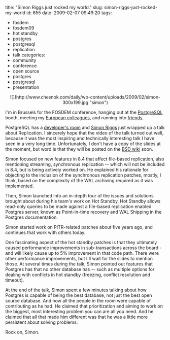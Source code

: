 title: "Simon Riggs just rocked my world."
slug: simon-riggs-just-rocked-my-world
id: 655
date: 2009-02-07 09:49:20
tags: 
- fosdem
- fosdem09
- hot standby
- postgres
- postgresql
- replication
- talk
categories: 
- community
- conference
- open source
- postgres
- postgresql
- presentation

<center>![](http://www.chesnok.com/daily/wp-content/uploads/2009/02/simon-300x199.jpg "simon")</center>

I'm in Brussels for the FOSDEM conference, hanging out at the [PostgreSQL](http://postgresql.org) booth, meeting my [European colleagues](http://postgresql.eu), and running into [friends](http://twitter.com/AE3nn).

PostgreSQL has a [developer's room](https://www.bsdwiki.de/FOSDEM_2009#Developers_room) and [Simon Riggs](http://www.linkedin.com/in/simonat2ndquadrantdotcom) just wrapped up a talk about Replication.  I sincerely hope that the video of the talk turned out well, because it was the most inspiring and technically interesting talk I have seen in a very long time. Unfortunately, I don't have a copy of the slides at the moment, but word is that they will be posted on the [BSD wiki](https://www.bsdwiki.de/FOSDEM_2009) soon.

Simon focused on new features in 8.4 that affect file-based replication, also mentioning streaming, synchronous replication -- which will not be included in 8.4, but is being actively worked on. He explained his rationale for objecting to the inclusion of the synchronous replication patches, mostly, I think, based on the complexity of the WAL archiving required as it was implemented. 

Then, Simon launched into an in-depth tour of the issues and solutions brought about during his team's work on Hot Standby. Hot Standby allows read-only queries to be made against a file-based replication enabled Postgres server, known as Point-in-time recovery and WAL Shipping in the Postgres documentation. 

Simon started work on PITR-related patches about five years ago, and continues that work with others today. 

One fascinating aspect of the hot standby patches is that they ultimately caused performance improvements in sub-transactions across the board - and will likely cause up to 5% improvement in that code path. There were other performance improvements, but I'll wait for the slides to mention those. At several times during the talk, Simon pointed out features that Postgres has that no other database has -- such as multiple options for dealing with conflicts in hot standby (freezing, conflict resolution and timeout).

At the end of the talk, Simon spent a few minutes talking about how Postgres is capable of being the best database, not just the best open source database.  And how all the people in the room were capable of contributing as he had.  He claimed that prioritization and aiming to work on the biggest, most interesting problem you can are all you need.  And he claimed that all that made him different was that he was a little more persistent about solving problems. 

Rock on, Simon.
